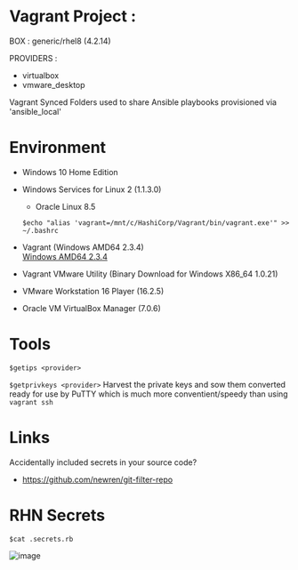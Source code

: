 # Vagrant Project : 

BOX : generic/rhel8 (4.2.14)

PROVIDERS : 
* virtualbox
* vmware_desktop

Vagrant Synced Folders used to share Ansible playbooks provisioned via 'ansible_local'

# Environment
* Windows 10 Home Edition 
* Windows Services for Linux 2 (1.1.3.0)
  * Oracle Linux 8.5
  
  
  ``$echo "alias 'vagrant=/mnt/c/HashiCorp/Vagrant/bin/vagrant.exe'" >> ~/.bashrc``
* Vagrant (Windows AMD64 2.3.4)    
  [Windows AMD64 2.3.4](https://releases.hashicorp.com/vagrant/2.3.4/vagrant_2.3.4_windows_amd64.msi)
* Vagrant VMware Utility (Binary Download for Windows X86_64 1.0.21)
* VMware Workstation 16 Player (16.2.5)
* Oracle VM VirtualBox Manager (7.0.6)

# Tools
``$getips <provider>``
  
``$getprivkeys <provider>``
Harvest the private keys and sow them converted ready for use by PuTTY which is much more conventient/speedy than using ``vagrant ssh``

# Links
Accidentally included secrets in your source code? 
* https://github.com/newren/git-filter-repo

# RHN Secrets
``$cat .secrets.rb``

![image](https://user-images.githubusercontent.com/14337141/226586884-51f173bd-2807-4c40-8d96-d1181dc58b91.png)
